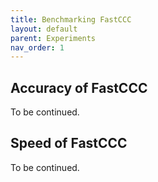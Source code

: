 ```yaml
---
title: Benchmarking FastCCC
layout: default
parent: Experiments
nav_order: 1
---
```


## Accuracy of FastCCC


To be continued.

## Speed of FastCCC

To be continued.